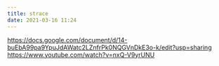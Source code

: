 ```yaml
---
title: strace
date: 2021-03-16 11:24
---
```


https://docs.google.com/document/d/14-buEbA99pa9YpuJdAWatc2LZnfrPk0NQGVnDkE3o-k/edit?usp=sharing
https://www.youtube.com/watch?v=nxQ-V9yrUNU
